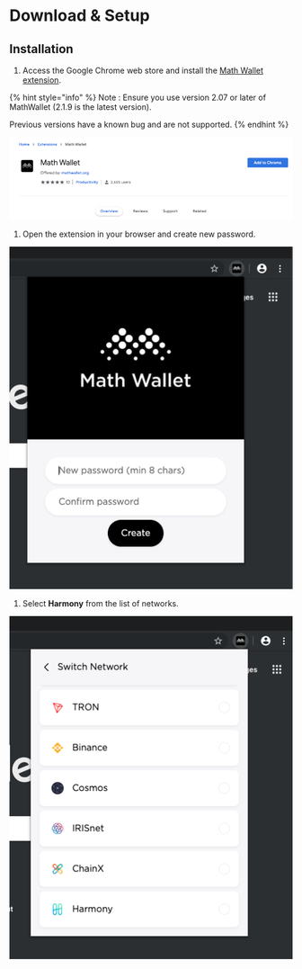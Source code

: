 # Download & Setup

## Installation

1. Access the Google Chrome web store and install the [Math Wallet extension](https://chrome.google.com/webstore/detail/math-wallet/afbcbjpbpfadlkmhmclhkeeodmamcflc?hl=en).

{% hint style="info" %}
Note : Ensure you use version 2.07 or later of MathWallet \(2.1.9 is the latest version\).

Previous versions have a known bug and are not supported.
{% endhint %}

![](../../../../.gitbook/assets/image-8.png)

1. Open the extension in your browser and create new password.

![](../../../../.gitbook/assets/image-36.png)

1. Select **Harmony** from the list of networks.

![](../../../../.gitbook/assets/image-58.png)

